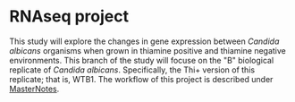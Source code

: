 # RNAseq project

This study will explore the changes in gene expression between _Candida albicans_ organisms when grown in thiamine positive and thiamine negative environments. This branch of the study will focuse on the "B" biological replicate of _Candida albicans_. Specifically, the Thi+ version of this replicate; that is, WTB1. The workflow of this project is described under [MasterNotes](https://github.com/dpb85/RNAseq-Project/blob/main/MasterNotes). 
